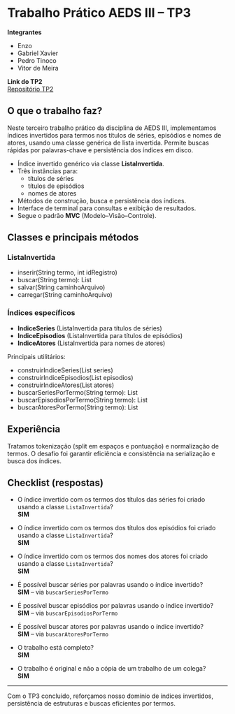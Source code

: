 # Trabalho Prático AEDS III – TP3

**Integrantes**  
- Enzo  
- Gabriel Xavier  
- Pedro Tinoco  
- Vitor de Meira  

**Link do TP2**  
[Repositório TP2](../TP2)

## O que o trabalho faz?  
Neste terceiro trabalho prático da disciplina de AEDS III, implementamos índices invertidos para termos nos títulos de séries, episódios e nomes de atores, usando uma classe genérica de lista invertida. Permite buscas rápidas por palavras-chave e persistência dos índices em disco.

- Índice invertido genérico via classe **ListaInvertida**.  
- Três instâncias para:
  - títulos de séries  
  - títulos de episódios  
  - nomes de atores  
- Métodos de construção, busca e persistência dos índices.  
- Interface de terminal para consultas e exibição de resultados.  
- Segue o padrão **MVC** (Modelo–Visão–Controle).

## Classes e principais métodos

### ListaInvertida<T>  
- inserir(String termo, int idRegistro)  
- buscar(String termo): List<Integer>  
- salvar(String caminhoArquivo)  
- carregar(String caminhoArquivo)  

### Índices específicos  
- **IndiceSeries** (ListaInvertida para títulos de séries)  
- **IndiceEpisodios** (ListaInvertida para títulos de episódios)  
- **IndiceAtores** (ListaInvertida para nomes de atores)  

Principais utilitários:  
- construirIndiceSeries(List<Serie> series)  
- construirIndiceEpisodios(List<Episodio> episodios)  
- construirIndiceAtores(List<Ator> atores)  
- buscarSeriesPorTermo(String termo): List<Serie>  
- buscarEpisodiosPorTermo(String termo): List<Episodio>  
- buscarAtoresPorTermo(String termo): List<Ator>  

## Experiência  
Tratamos tokenização (split em espaços e pontuação) e normalização de termos. O desafio foi garantir eficiência e consistência na serialização e busca dos índices.

## Checklist (respostas)

- O índice invertido com os termos dos títulos das séries foi criado usando a classe `ListaInvertida`?  
  **SIM**

- O índice invertido com os termos dos títulos dos episódios foi criado usando a classe `ListaInvertida`?  
  **SIM**

- O índice invertido com os termos dos nomes dos atores foi criado usando a classe `ListaInvertida`?  
  **SIM**

- É possível buscar séries por palavras usando o índice invertido?  
  **SIM** – via `buscarSeriesPorTermo`

- É possível buscar episódios por palavras usando o índice invertido?  
  **SIM** – via `buscarEpisodiosPorTermo`

- É possível buscar atores por palavras usando o índice invertido?  
  **SIM** – via `buscarAtoresPorTermo`

- O trabalho está completo?  
  **SIM**

- O trabalho é original e não a cópia de um trabalho de um colega?  
  **SIM**

---

Com o TP3 concluído, reforçamos nosso domínio de índices invertidos, persistência de estruturas e buscas eficientes por termos.